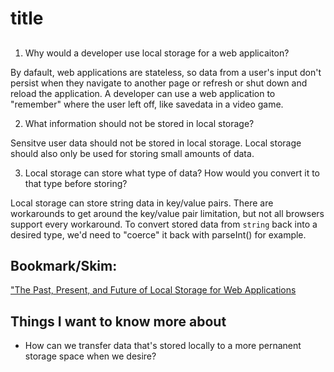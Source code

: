 # title


## [](https://www.smashingmagazine.com/2010/10/local-storage-and-how-to-use-it/)


1. Why would a developer use local storage for a web applicaiton?

By dafault, web applications are stateless, so data from a user's input don't persist when they navigate to another page or refresh or shut down and reload the application. A developer can use a web application to "remember" where the user left off, like savedata in a video game.

2. What information should not be stored in local storage?

Sensitve user data should not be stored in local storage. Local storage should also only be used for storing small amounts of data.

3. Local storage can store what type of data? How would you convert it to that type before storing?

Local storage can store string data in key/value pairs. There are workarounds to get around the key/value pair limitation, but not all browsers support every workaround. 
To convert stored data from `string` back into a desired type, we'd need to "coerce" it back with parseInt() for example.


## Bookmark/Skim:

["The Past, Present, and Future of Local Storage for Web Applications](http://diveinto.html5doctor.com/storage.html)


## Things I want to know more about

- How can we transfer data that's stored locally to a more pernanent storage space when we desire?
